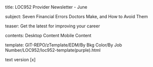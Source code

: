 title:					LOC952 Provider Newsletter - June 

subject:					Seven Financial Errors Doctors Make, and How to Avoid Them

teaser:					Get the latest for improving your career

contents:				Desktop Content
					Mobile Content

template: GIT-REPO/zTemplate/EDM/By Bkg Color/By Job Number/LOC952/loc952-template(purple).html

text version 				[x] 